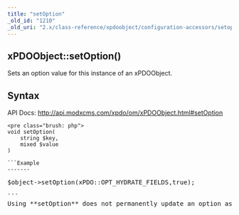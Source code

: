 ```yaml
---
title: "setOption"
_old_id: "1210"
_old_uri: "2.x/class-reference/xpdoobject/configuration-accessors/setoption"
---
```


xPDOObject::setOption()
-----------------------

Sets an option value for this instance of an xPDOObject.

Syntax
------

API Docs: <http://api.modxcms.com/xpdo/om/xPDOObject.html#setOption>

```
<pre class="brush: php">
void setOption(
    string $key,
    mixed $value
)

```Example
-------

```
<pre class="brush: php">
$object->setOption(xPDO::OPT_HYDRATE_FIELDS,true);

```<div class="note">Using **setOption** does not permanently update an option as xPDO options are not persisted, but loaded on each request.</div>
